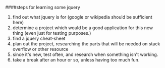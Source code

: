 ####steps for learning some jquery

1. find out what jquery is for (google or wikipedia should be sufficient here)
2. determine a project which would be a good application for this new thing (even just for testing purposes.)
3. find a jquery cheat-sheet
4. plan out the project, researching the parts that will be needed on stack overflow or other resource
5. since it's new, test often, and research when something isn't working.
6. take a break after an hour or so, unless having too much fun.